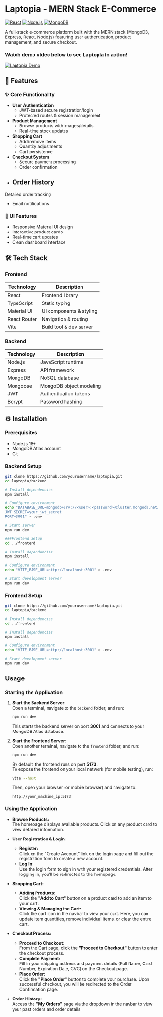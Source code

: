 # Laptopia - MERN Stack E-Commerce

[![React](https://img.shields.io/badge/React-18.2.0-blue)](https://reactjs.org/)
[![Node.js](https://img.shields.io/badge/Node.js-18.17.1-green)](https://nodejs.org/)
[![MongoDB](https://img.shields.io/badge/MongoDB-7.0-green)](https://www.mongodb.com/)

A full-stack e-commerce platform built with the MERN stack (MongoDB, Express, React, Node.js) featuring user authentication, product management, and secure checkout.

### Watch demo video below to see Laptopia in action!

[![Laptopia Demo](https://img.youtube.com/vi/tSwDvwmv5j4/0.jpg)](https://youtu.be/tSwDvwmv5j4)


## 🚀 Features

### ✨ Core Functionality
- **User Authentication**
  - JWT-based secure registration/login
  - Protected routes & session management
- **Product Management**
  - Browse products with images/details
  - Real-time stock updates
- **Shopping Cart**
  - Add/remove items
  - Quantity adjustments
  - Cart persistence
- **Checkout System**
  - Secure payment processing
  - Order confirmation
- **Order History**
  -
 Detailed order tracking
  - Email notifications

### 🎨 UI Features
- Responsive Material UI design
- Interactive product cards
- Real-time cart updates
- Clean dashboard interface

## 🛠 Tech Stack

### Frontend
| Technology          | Description                           |
|---------------------|---------------------------------------|
| React               | Frontend library                      |
| TypeScript          | Static typing                         |
| Material UI         | UI components & styling              |
| React Router        | Navigation & routing                  |
| Vite                | Build tool & dev server               |

### Backend
| Technology          | Description                           |
|---------------------|---------------------------------------|
| Node.js              | JavaScript runtime                   |
| Express             | API framework                         |
| MongoDB              | NoSQL database                       |
| Mongoose             | MongoDB object modeling              |
| JWT                 | Authentication tokens                |
| Bcrypt              | Password hashing                     |

## ⚙️ Installation

### Prerequisites
- Node.js 18+
- MongoDB Atlas account
- Git

### Backend Setup
```bash
git clone https://github.com/yourusername/laptopia.git
cd laptopia/backend

# Install dependencies
npm install

# Configure environment
echo "DATABASE_URL=mongodb+srv://<user>:<password>@cluster.mongodb.net/laptopia
JWT_SECRET=your_jwt_secret
PORT=3001" > .env

# Start server
npm run dev

###Frontend Setup
cd ../frontend

# Install dependencies
npm install

# Configure environment
echo "VITE_BASE_URL=http://localhost:3001" > .env

# Start development server
npm run dev
````
### Frontend Setup
```bash
git clone https://github.com/yourusername/laptopia.git
cd laptopia/backend

# Install dependencies
cd ../frontend

# Install dependencies
npm install

# Configure environment
echo "VITE_BASE_URL=http://localhost:3001" > .env

# Start development server
npm run dev
````
## Usage

### Starting the Application

1. **Start the Backend Server:**  
   Open a terminal, navigate to the `backend` folder, and run:
   ```bash
   npm run dev
   ```
   This starts the backend server on port **3001** and connects to your MongoDB Atlas database.

2. **Start the Frontend Server:**  
   Open another terminal, navigate to the `frontend` folder, and run:
   ```bash
   npm run dev
   ```
   By default, the frontend runs on port **5173**.  
   To expose the frontend on your local network (for mobile testing), run:
   ```bash
   vite --host
   ```
   Then, open your browser (or mobile browser) and navigate to:
   ```
   http://your_machine_ip:5173
   ```

### Using the Application

- **Browse Products:**  
  The homepage displays available products. Click on any product card to view detailed information.

- **User Registration & Login:**  
  - **Register:**  
    Click on the "Create Account" link on the login page and fill out the registration form to create a new account.  
  - **Log In:**  
    Use the login form to sign in with your registered credentials. After logging in, you'll be redirected to the homepage.

- **Shopping Cart:**  
  - **Adding Products:**  
    Click the **"Add to Cart"** button on a product card to add an item to your cart.  
  - **Viewing & Managing the Cart:**  
    Click the cart icon in the navbar to view your cart. Here, you can update item quantities, remove individual items, or clear the entire cart.

- **Checkout Process:**  
  - **Proceed to Checkout:**  
    From the Cart page, click the **"Proceed to Checkout"** button to enter the checkout process.  
  - **Complete Payment:**  
    Fill in your shipping address and payment details (Full Name, Card Number, Expiration Date, CVC) on the Checkout page.  
  - **Place Order:**  
    Click the **"Place Order"** button to complete your purchase. Upon successful checkout, you will be redirected to the Order Confirmation page.

- **Order History:**  
  Access the **"My Orders"** page via the dropdown in the navbar to view your past orders and order details.


